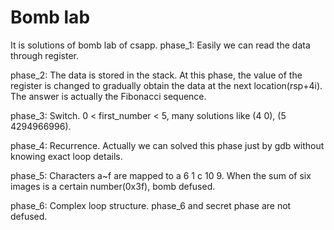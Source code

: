 # Bomb lab
It is solutions of bomb lab of csapp.
phase_1: Easily we can read the data through register.

phase_2: The data is stored in the stack. At this phase, the value of
the register is changed to gradually obtain the data at the
next location(rsp+4i). The answer is actually the Fibonacci sequence.

phase_3: Switch. 0 < first_number < 5, many solutions like (4 0), (5 4294966996).

phase_4: Recurrence. Actually we can solved this phase just by gdb without knowing 
exact loop details.

phase_5: Characters a~f are mapped to a 6 1 c 10 9. When the sum of six images is a certain
number(0x3f), bomb defused.

phase_6: Complex loop structure. phase_6 and secret phase are not defused.
